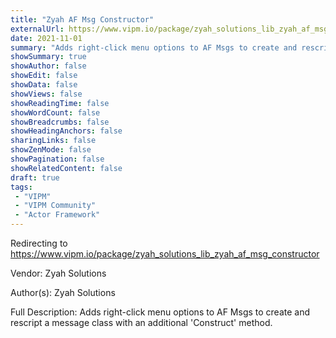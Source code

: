 ```yaml
---
title: "Zyah AF Msg Constructor"
externalUrl: https://www.vipm.io/package/zyah_solutions_lib_zyah_af_msg_constructor
date: 2021-11-01
summary: "Adds right-click menu options to AF Msgs to create and rescript a message class with an additional 'Construct' method."
showSummary: true
showAuthor: false
showEdit: false
showData: false
showViews: false
showReadingTime: false
showWordCount: false
showBreadcrumbs: false
showHeadingAnchors: false
sharingLinks: false
showZenMode: false
showPagination: false
showRelatedContent: false
draft: true
tags:
 - "VIPM"
 - "VIPM Community"
 - "Actor Framework"
---
```


Redirecting to https://www.vipm.io/package/zyah_solutions_lib_zyah_af_msg_constructor

Vendor: Zyah Solutions

Author(s): Zyah Solutions
 
Full Description:
Adds right-click menu options to AF Msgs to create and rescript a message class with an additional 'Construct' method.